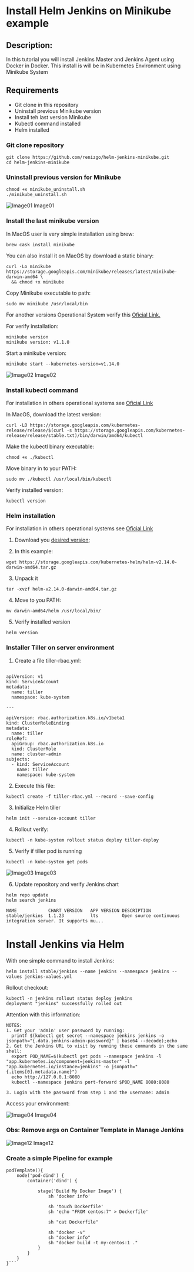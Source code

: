 # Install Helm Jenkins on Minikube example

## Description:

In this tutorial you will install Jenkins Master and Jenkins Agent using Docker in Docker.
This install is will be in Kubernetes Environment using Minikube System

## Requirements

* Git clone in this repository
* Uninstall previous Minikube version
* Install teh last version Minikube 
* Kubectl command installed
* Helm installed

### Git clone repository

```
git clone https://github.com/renizgo/helm-jenkins-minikube.git
cd helm-jenkins-minikube
```

### Uninstall previous version for Minikube

```
chmod +x minikube_uninstall.sh
./minikube_uninstall.sh
```
![Image01](https://raw.githubusercontent.com/renizgo/helm-jenkins-minikube/master/images/image01.png)
Image01

### Install the last minikube version

In MacOS user is very simple installation using brew:

```
brew cask install minikube
```

You can also install it on MacOS by download a static binary:

```
curl -Lo minikube https://storage.googleapis.com/minikube/releases/latest/minikube-darwin-amd64 \
  && chmod +x minikube
```

Copy Minikube executable to path:

```
sudo mv minikube /usr/local/bin
```

For another versions Operational System verify this [Oficial Link.](https://kubernetes.io/docs/tasks/tools/install-minikube/)

For verify installation:

```
minikube version
minikube version: v1.1.0
```

Start a minikube version:

```
minikube start --kubernetes-version=v1.14.0
```

![Image02](https://raw.githubusercontent.com/renizgo/helm-jenkins-minikube/master/images/image02.png)
Image02

### Install kubectl command

For installation in others operational systems see [Oficial Link](https://kubernetes.io/docs/tasks/tools/install-kubectl/)

In MacOS, download the latest version:

```
curl -LO https://storage.googleapis.com/kubernetes-release/release/$(curl -s https://storage.googleapis.com/kubernetes-release/release/stable.txt)/bin/darwin/amd64/kubectl
```

Make the kubectl binary executable:

```
chmod +x ./kubectl
```

Move binary in to your PATH:

```
sudo mv ./kubectl /usr/local/bin/kubectl
```

Verify installed version:

```
kubectl version
``` 

### Helm installation

For installation in others operational systems see [Oficial Link](https://helm.sh/docs/using_helm/#installing-helm)

1. Download you [desired version](https://github.com/helm/helm/releases);

2. In this example:
```
wget https://storage.googleapis.com/kubernetes-helm/helm-v2.14.0-darwin-amd64.tar.gz
```

3. Unpack it
```
tar -xvzf helm-v2.14.0-darwin-amd64.tar.gz
```

4. Move to you PATH:
```
mv darwin-amd64/helm /usr/local/bin/
```

5. Verify installed version
```
helm version
```

### Installer Tiller on server environment

1. Create a file tiller-rbac.yml:
```

apiVersion: v1
kind: ServiceAccount
metadata:
  name: tiller
  namespace: kube-system

---

apiVersion: rbac.authorization.k8s.io/v1beta1
kind: ClusterRoleBinding
metadata:
  name: tiller
roleRef:
  apiGroup: rbac.authorization.k8s.io
  kind: ClusterRole
  name: cluster-admin
subjects:
  - kind: ServiceAccount
    name: tiller
    namespace: kube-system
```

2. Execute this file:
```
kubectl create -f tiller-rbac.yml --record --save-config
```

3. Initialize Helm tiller
```
helm init --service-account tiller
```

4. Rollout verify:
```
kubectl -n kube-system rollout status deploy tiller-deploy
```

5. Verify if tiller pod is running
```
kubectl -n kube-system get pods
```

![Image03](https://raw.githubusercontent.com/renizgo/helm-jenkins-minikube/master/images/image03.png)
Image03

6. Update repository and verify Jenkins chart
```
helm repo update
helm search jenkins
```

```
NAME          	CHART VERSION	APP VERSION	DESCRIPTION
stable/jenkins	1.1.23       	lts        	Open source continuous integration server. It supports mu...
```

# Install Jenkins via Helm

With one simple command to install Jenkins:
```
helm install stable/jenkins --name jenkins --namespace jenkins --values jenkins-values.yml
```

Rollout checkout:
```
kubectl -n jenkins rollout status deploy jenkins
deployment "jenkins" successfully rolled out
```

Attention with this information:
```
NOTES:
1. Get your 'admin' user password by running:
  printf $(kubectl get secret --namespace jenkins jenkins -o jsonpath="{.data.jenkins-admin-password}" | base64 --decode);echo
2. Get the Jenkins URL to visit by running these commands in the same shell:
  export POD_NAME=$(kubectl get pods --namespace jenkins -l "app.kubernetes.io/component=jenkins-master" -l "app.kubernetes.io/instance=jenkins" -o jsonpath="{.items[0].metadata.name}")
  echo http://127.0.0.1:8080
  kubectl --namespace jenkins port-forward $POD_NAME 8080:8080

3. Login with the password from step 1 and the username: admin
```

Access your environment:

![Image04](https://raw.githubusercontent.com/renizgo/helm-jenkins-minikube/master/images/image04.png)
Image04

### Obs: Remove args on Container Template in Manage Jenkins

![Image12](https://raw.githubusercontent.com/renizgo/helm-jenkins-minikube/master/images/image12.png)
Image12


### Create a simple Pipeline for example

```
podTemplate(){
    node('pod-dind') {
        container('dind') {

            stage('Build My Docker Image') { 
                sh 'docker info'

                sh 'touch Dockerfile'
                sh 'echo "FROM centos:7" > Dockerfile'
                
                sh "cat Dockerfile" 
    
                sh "docker -v" 
                sh "docker info" 
                sh "docker build -t my-centos:1 ." 
            } 
        }
    }
}```